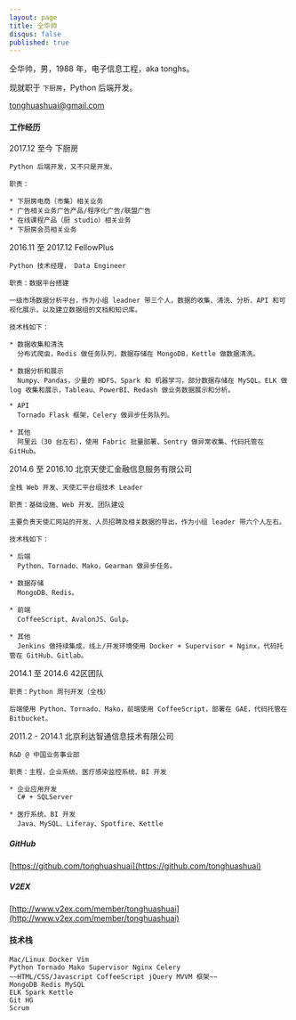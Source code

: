 ```yaml
---
layout: page
title: 仝华帅
disqus: false
published: true
---
```


仝华帅，男，1988 年，电子信息工程，aka tonghs。

现就职于 `下厨房`，Python 后端开发。

[tonghuashuai@gmail.com](mailto:tonghuashuai#gmail.com)

#### 工作经历

2017.12 至今 下厨房 

    Python 后端开发，又不只是开发。

    职责：

    * 下厨房电商（市集）相关业务
    * 广告相关业务广告产品/程序化广告/联盟广告
    * 在线课程产品（厨 studio）相关业务
    * 下厨房会员相关业务


2016.11 至 2017.12 FellowPlus 

    Python 技术经理， Data Engineer

    职责：数据平台搭建
    
    一级市场数据分析平台，作为小组 leadner 带三个人，数据的收集、清洗、分析、API 和可视化展示，以及建立数据组的文档和知识库。
    
    技术栈如下：
    
    * 数据收集和清洗
      分布式爬虫，Redis 做任务队列，数据存储在 MongoDB，Kettle 做数据清洗。
        
    * 数据分析和展示
      Numpy、Pandas，少量的 HDFS、Spark 和 机器学习，部分数据存储在 MySQL。ELK 做 log 收集和展示，Tableau、PowerBI、Redash 做业务数据展示和分析。
        
    * API
      Tornado Flask 框架，Celery 做异步任务队列。
    
    * 其他
      阿里云（30 台左右），使用 Fabric 批量部署、Sentry 做异常收集、代码托管在 GitHub。
     

2014.6 至 2016.10 北京天使汇金融信息服务有限公司

    全栈 Web 开发、天使汇平台组技术 Leader

    职责：基础设施、Web 开发、团队建设
    
    主要负责天使汇网站的开发、人员招聘及相关数据的导出，作为小组 leader 带六个人左右。

    技术栈如下：
    
    * 后端
      Python、Tornado、Mako，Gearman 做异步任务。
        
    * 数据存储
      MongoDB、Redis。
        
    * 前端
      CoffeeScript、AvalonJS、Gulp。
        
    * 其他
      Jenkins 做持续集成，线上/开发环境使用 Docker + Supervisor + Nginx，代码托管在 GitHub、Gitlab。

2014.1 至 2014.6 42区团队

    职责：Python 周刊开发（全栈）

    后端使用 Python、Tornado、Mako，前端使用 CoffeeScript，部署在 GAE，代码托管在 Bitbucket。

2011.2 - 2014.1 北京利达智通信息技术有限公司

    R&D @ 中国业务事业部

    职责：主程，企业系统、医疗感染监控系统、BI 开发

    * 企业应用开发
      C# + SQLServer
        
    * 医疗系统、BI 开发
      Java、MySQL、Liferay、Spotfire、Kettle


##### GitHub
[https://github.com/tonghuashuai](https://github.com/tonghuashuai)

##### V2EX
[http://www.v2ex.com/member/tonghuashuai](http://www.v2ex.com/member/tonghuashuai)

#### 技术栈
    Mac/Linux Docker Vim
    Python Tornado Mako Supervisor Nginx Celery
    ~~HTML/CSS/Javascript CoffeeScript jQuery MVVM 框架~~
    MongoDB Redis MySQL
    ELK Spark Kettle
    Git HG
    Scrum
